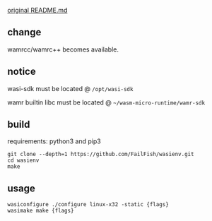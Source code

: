 [original README.md](./original_README.md)

change
-----
wamrcc/wamrc++ becomes available.

notice
-----
wasi-sdk must be located @ `/opt/wasi-sdk`

wamr builtin libc must be located @ `~/wasm-micro-runtime/wamr-sdk`

build
-----
requirements: python3 and pip3

```
git clone --depth=1 https://github.com/FailFish/wasienv.git
cd wasienv
make
```

usage
-----
```
wasiconfigure ./configure linux-x32 -static {flags}
wasimake make {flags}
```
